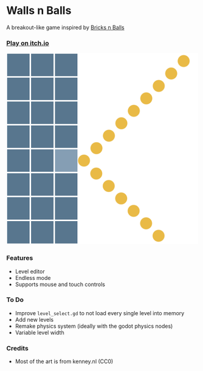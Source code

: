 # Walls n Balls
A breakout-like game inspired by [Bricks n Balls](https://play.google.com/store/apps/details?id=com.peoplefun.bricksnballs)

### [Play on itch.io](https://kaasos.itch.io/walls-n-balls)

![App icon](assets/app_icon.svg)
### Features
- Level editor
- Endless mode
- Supports mouse and touch controls
### To Do
- Improve `level_select.gd` to not load every single level into memory
- Add new levels
- Remake physics system (ideally with the godot physics nodes)
- Variable level width
### Credits
- Most of the art is from kenney.nl (CC0)

